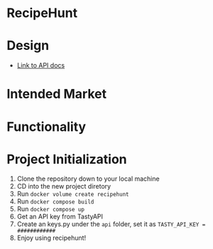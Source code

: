 # RecipeHunt

# Design

-   [Link to API docs](docs/api.md)

# Intended Market

# Functionality

# Project Initialization

1. Clone the repository down to your local machine
2. CD into the new project diretory
3. Run `docker volume create recipehunt`
4. Run `docker compose build`
5. Run `docker compose up`
6. Get an API key from TastyAPI
7. Create an keys.py under the `api` folder, set it as `TASTY_API_KEY = ############`
8. Enjoy using recipehunt!
